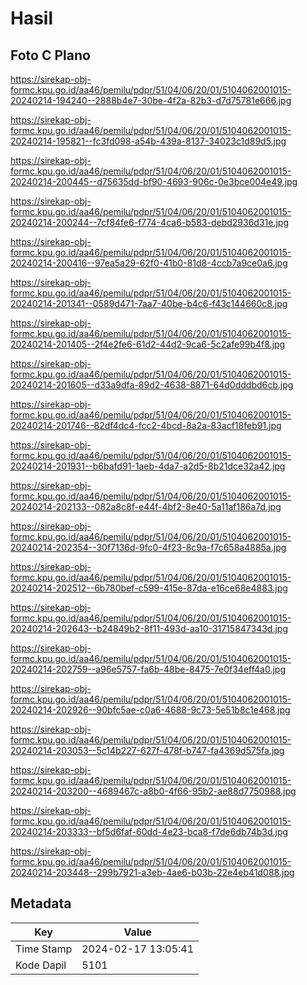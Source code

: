 # Hasil

## Foto C Plano

https://sirekap-obj-formc.kpu.go.id/aa46/pemilu/pdpr/51/04/06/20/01/5104062001015-20240214-194240--2888b4e7-30be-4f2a-82b3-d7d75781e666.jpg

https://sirekap-obj-formc.kpu.go.id/aa46/pemilu/pdpr/51/04/06/20/01/5104062001015-20240214-195821--fc3fd098-a54b-439a-8137-34023c1d89d5.jpg

https://sirekap-obj-formc.kpu.go.id/aa46/pemilu/pdpr/51/04/06/20/01/5104062001015-20240214-200445--d75635dd-bf90-4693-906c-0e3bce004e49.jpg

https://sirekap-obj-formc.kpu.go.id/aa46/pemilu/pdpr/51/04/06/20/01/5104062001015-20240214-200244--7cf84fe6-f774-4ca6-b583-debd2936d31e.jpg

https://sirekap-obj-formc.kpu.go.id/aa46/pemilu/pdpr/51/04/06/20/01/5104062001015-20240214-200416--97ea5a29-62f0-41b0-81d8-4ccb7a9ce0a6.jpg

https://sirekap-obj-formc.kpu.go.id/aa46/pemilu/pdpr/51/04/06/20/01/5104062001015-20240214-201341--0589d471-7aa7-40be-b4c6-f43c144660c8.jpg

https://sirekap-obj-formc.kpu.go.id/aa46/pemilu/pdpr/51/04/06/20/01/5104062001015-20240214-201405--2f4e2fe6-61d2-44d2-9ca6-5c2afe99b4f8.jpg

https://sirekap-obj-formc.kpu.go.id/aa46/pemilu/pdpr/51/04/06/20/01/5104062001015-20240214-201605--d33a9dfa-89d2-4638-8871-64d0dddbd6cb.jpg

https://sirekap-obj-formc.kpu.go.id/aa46/pemilu/pdpr/51/04/06/20/01/5104062001015-20240214-201746--82df4dc4-fcc2-4bcd-8a2a-83acf18feb91.jpg

https://sirekap-obj-formc.kpu.go.id/aa46/pemilu/pdpr/51/04/06/20/01/5104062001015-20240214-201931--b6bafd91-1aeb-4da7-a2d5-8b21dce32a42.jpg

https://sirekap-obj-formc.kpu.go.id/aa46/pemilu/pdpr/51/04/06/20/01/5104062001015-20240214-202133--082a8c8f-e44f-4bf2-8e40-5a11af186a7d.jpg

https://sirekap-obj-formc.kpu.go.id/aa46/pemilu/pdpr/51/04/06/20/01/5104062001015-20240214-202354--30f7136d-9fc0-4f23-8c9a-f7c658a4885a.jpg

https://sirekap-obj-formc.kpu.go.id/aa46/pemilu/pdpr/51/04/06/20/01/5104062001015-20240214-202512--6b780bef-c599-415e-87da-e16ce68e4883.jpg

https://sirekap-obj-formc.kpu.go.id/aa46/pemilu/pdpr/51/04/06/20/01/5104062001015-20240214-202643--b24849b2-8f11-493d-aa10-31715847343d.jpg

https://sirekap-obj-formc.kpu.go.id/aa46/pemilu/pdpr/51/04/06/20/01/5104062001015-20240214-202759--a96e5757-fa6b-48be-8475-7e0f34eff4a0.jpg

https://sirekap-obj-formc.kpu.go.id/aa46/pemilu/pdpr/51/04/06/20/01/5104062001015-20240214-202926--90bfc5ae-c0a6-4688-9c73-5e51b8c1e468.jpg

https://sirekap-obj-formc.kpu.go.id/aa46/pemilu/pdpr/51/04/06/20/01/5104062001015-20240214-203053--5c14b227-627f-478f-b747-fa4369d575fa.jpg

https://sirekap-obj-formc.kpu.go.id/aa46/pemilu/pdpr/51/04/06/20/01/5104062001015-20240214-203200--4689467c-a8b0-4f66-95b2-ae88d7750988.jpg

https://sirekap-obj-formc.kpu.go.id/aa46/pemilu/pdpr/51/04/06/20/01/5104062001015-20240214-203333--bf5d6faf-60dd-4e23-bca8-f7de6db74b3d.jpg

https://sirekap-obj-formc.kpu.go.id/aa46/pemilu/pdpr/51/04/06/20/01/5104062001015-20240214-203448--299b7921-a3eb-4ae6-b03b-22e4eb41d088.jpg


## Metadata

| Key        | Value               |
| ---------- | ------------------- |
| Time Stamp | 2024-02-17 13:05:41 |
| Kode Dapil | 5101                |



